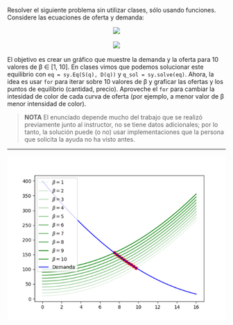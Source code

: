 Resolver el siguiente problema sin utilizar clases, sólo usando
funciones. Considere las ecuaciones de oferta y demanda:

<p align="center" width="100%">
<img src="https://render.githubusercontent.com/render/math?math=S(q) = q^2 %2B \beta *10">
</p>

<p align="center" width="100%">
<img src="https://render.githubusercontent.com/render/math?math=D(q) = (q - 20)^2">
</p>

El objetivo es crear un gráfico que muestre la demanda y la oferta
para 10 valores de β ∈ [1, 10]. En clases vimos que podemos solucionar este
equilibrio con `eq = sy.Eq(S(q), D(q))` y `q_sol = sy.solve(eq)`.
Ahora, la idea es usar `for` para iterar sobre 10 valores de β y
graficar las ofertas y los puntos de equilibrio (cantidad, precio).
Aproveche el `for` para cambiar la intesidad de color de cada curva
de oferta (por ejemplo, a menor valor de β menor intensidad de color).

>__**NOTA**__
> El enunciado depende mucho del trabajo que se realizó previamente
> junto al instructor, no se tiene datos adicionales; por lo tanto,
> la solución puede (o no) usar implementaciones que la persona que
> solicita la ayuda no ha visto antes.

---
![plot](Figure_1.png)
